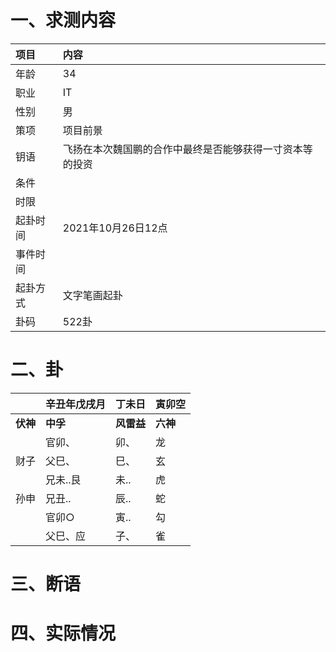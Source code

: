 # 一、求测内容
|项目|内容|
|:-|:-|
|年龄|34|
|职业|IT|
|性别|男|
|策项|项目前景|
|钥语|飞扬在本次魏国鹏的合作中最终是否能够获得一寸资本等的投资|
|条件||
|时限||
|起卦时间|2021年10月26日12点|
|事件时间||
|起卦方式|文字笔画起卦|
|卦码|522卦|

# 二、卦
||辛丑年戊戌月|丁未日|寅卯空|
|:-|:-|:-|:-|
|**伏神**|**中孚**|**风雷益**|**六神**|
||官卯、|卯、|龙|
|财子|父巳、|巳、|玄|
||兄未..艮|未..|虎|
|孙申|兄丑..|辰..|蛇|
||官卯○|寅..|勾|
||父巳、应|子、|雀|


# 三、断语

# 四、实际情况